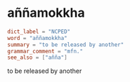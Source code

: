 # aññamokkha

``` toml
dict_label = "NCPED"
word = "aññamokkha"
summary = "to be released by another"
grammar_comment = "mfn."
see_also = ["añña"]
```

to be released by another

